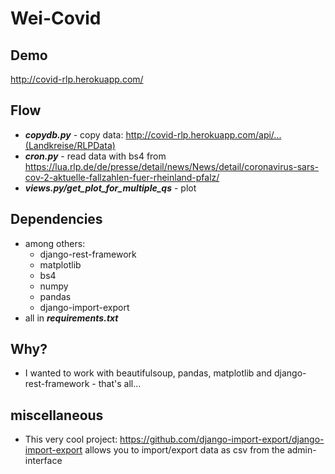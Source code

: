 # Wei-Covid

## Demo
http://covid-rlp.herokuapp.com/

## Flow
* ***copydb.py*** - copy data:
http://covid-rlp.herokuapp.com/api/...(Landkreise/RLPData)
* ***cron.py*** - read data with bs4 from https://lua.rlp.de/de/presse/detail/news/News/detail/coronavirus-sars-cov-2-aktuelle-fallzahlen-fuer-rheinland-pfalz/ 
* ***views.py/get_plot_for_multiple_qs*** - plot

## Dependencies 
* among others:
    * django-rest-framework
    * matplotlib
    * bs4
    * numpy
    * pandas
    * django-import-export
* all in ***requirements.txt***

## Why?
* I wanted to work with beautifulsoup, pandas, matplotlib and django-rest-framework - that's all...

## miscellaneous
* This very cool project: https://github.com/django-import-export/django-import-export allows you to import/export data as csv from the admin-interface